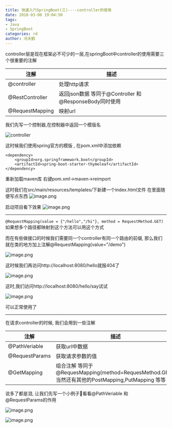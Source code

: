 ```yaml
---
title: 快速入门SpringBoot(三)----controller的使用
date: 2018-03-06 19:04:50
tags:
- Java
- SpringBoot
categories: rd
author: 冯天鹤
---
```

controller层是现在框架必不可少的一层,在springBoot中controller的使用需要三个很重要的注解

|注解|描述|
|--|--|
|@controller|处理http请求|
|@RestController|返回json数据 等同于@Controller 和 @ResponseBody同时使用|
|@RequestMapping|映射url|

我们先写一个控制器,在控制器中返回一个模版名

![controller](http://upload-images.jianshu.io/upload_images/2663172-d62632eaca0a7bf3.png?imageMogr2/auto-orient/strip%7CimageView2/2/w/1240)

这时候我们使用spring官方的模版 , 在pom.xml中添加依赖
```
<dependency>
    <groupId>org.springframework.boot</groupId>
    <artifactId>spring-boot-starter-thymeleaf</artifactId>
</dependency>
```
重新加载maven库 右键pom.xml->maven->reimport

这时我们在src/main/resources/templates/下新建一个index.html文件
在里面随便写点东西
![image.png](http://upload-images.jianshu.io/upload_images/2663172-2ba549d7be59935b.png?imageMogr2/auto-orient/strip%7CimageView2/2/w/1240)

启动项目看下效果
![image.png](http://upload-images.jianshu.io/upload_images/2663172-0a3e3ecb7e226059.png?imageMogr2/auto-orient/strip%7CimageView2/2/w/1240)

***
`@RequestMapping(value = {"/hello","/hi"}, method = RequestMethod.GET)`
如果想多个路径都映射到这个方法可以用这个方式

而在有些做接口的时候我们需要同一个controller有同一个路由的前缀, 那么我们就在类的地方加上注解@RequestMapping(value="/demo")

![image.png](http://upload-images.jianshu.io/upload_images/2663172-20f53d281afe724e.png?imageMogr2/auto-orient/strip%7CimageView2/2/w/1240)

这时候我们再访问http://localhost:8080/hello就报404了

![image.png](http://upload-images.jianshu.io/upload_images/2663172-5fcef2ea951db0da.png?imageMogr2/auto-orient/strip%7CimageView2/2/w/1240)

这时,我们访问http://localhost:8080/hello/say试试

![image.png](http://upload-images.jianshu.io/upload_images/2663172-81a0f4bc25e316df.png?imageMogr2/auto-orient/strip%7CimageView2/2/w/1240)

可以正常使用了
***

在请求controller的时候, 我们会用到一些注解

|注解|描述|
|--|--|
|@PathVeriable|获取url中数据|
|@RequestParams|获取请求参数的值|
|@GetMapping|组合注解 等同于@RequesMapping(method=RequesMethod.GET), 当然还有其他的PostMapping,PutMapping 等等|

说多了都是泪, 让我们先写一个小例子🌰看看@PathVeriable 和 @RequestParams的作用

![image.png](http://upload-images.jianshu.io/upload_images/2663172-ce4a0a23c9f6e08b.png?imageMogr2/auto-orient/strip%7CimageView2/2/w/1240)

![image.png](http://upload-images.jianshu.io/upload_images/2663172-a0100d9f78cb13d5.png?imageMogr2/auto-orient/strip%7CimageView2/2/w/1240)

